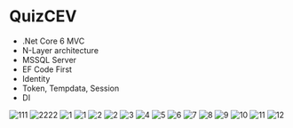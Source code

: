 # QuizCEV
- .Net Core 6 MVC 
- N-Layer architecture
- MSSQL Server
- EF Code First
- Identity
- Token, Tempdata, Session
- DI

![111](https://github.com/sanguyeenx96/QuizCEV/assets/103011257/831889c2-66ec-4632-9897-d6fbb33309db)
![2222](https://github.com/sanguyeenx96/QuizCEV/assets/103011257/ecfd9a93-8560-4b76-91c8-1270652f7485)
![1](https://github.com/sanguyeenx96/QuizCEV/assets/103011257/d1d2bbac-d513-494e-9d7b-527e997593af)
![1](https://github.com/sanguyeenx96/QuizCEV/assets/103011257/f6418438-ffe9-4032-99e3-1c9fa4bdfba2)
![2](https://github.com/sanguyeenx96/QuizCEV/assets/103011257/21ad1946-ac63-4bac-8bc9-c2164d0cf1f1)
![2](https://github.com/sanguyeenx96/QuizCEV/assets/103011257/43919a34-8aca-41ed-aa09-7a3d0bd132f2)
![3](https://github.com/sanguyeenx96/QuizCEV/assets/103011257/0660911b-3522-4bfe-838e-f8631823bd99)
![4](https://github.com/sanguyeenx96/QuizCEV/assets/103011257/52c0da1a-8208-47b9-9ca0-2ccd38d5d208)
![5](https://github.com/sanguyeenx96/QuizCEV/assets/103011257/ced96d6f-8494-49b5-8c93-5ca6925140aa)
![6](https://github.com/sanguyeenx96/QuizCEV/assets/103011257/947d32bd-bcf3-4f55-b1c3-163081eb4c69)
![7](https://github.com/sanguyeenx96/QuizCEV/assets/103011257/e35ed6ca-dd19-4057-973d-c33738155c92)
![8](https://github.com/sanguyeenx96/QuizCEV/assets/103011257/e28f3258-47e6-4e36-bed1-e1fca4862b79)
![9](https://github.com/sanguyeenx96/QuizCEV/assets/103011257/b7935fc1-39ce-4794-910c-cb879b913bc1)
![10](https://github.com/sanguyeenx96/QuizCEV/assets/103011257/3e0d75b1-b2c6-483c-aaeb-6b7d953b65b2)
![11](https://github.com/sanguyeenx96/QuizCEV/assets/103011257/c4ed4f1c-c4f2-489a-83a9-bc484db9ecf2)
![12](https://github.com/sanguyeenx96/QuizCEV/assets/103011257/6bb49e1a-f878-4eb9-a3c5-53b0ebe7ea20)

